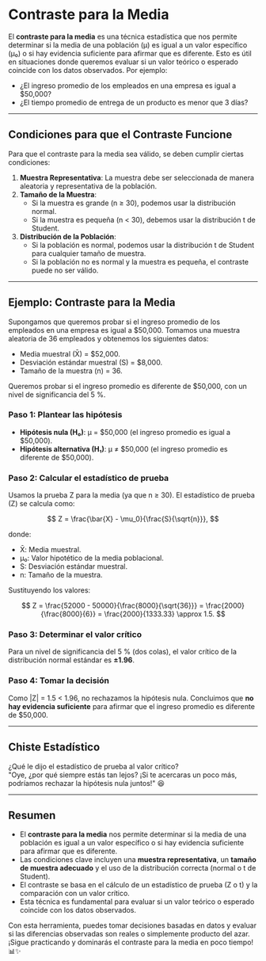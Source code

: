 # Contraste para la Media

El **contraste para la media** es una técnica estadística que nos permite determinar si la media de una población (μ) es igual a un valor específico (μ₀) o si hay evidencia suficiente para afirmar que es diferente. Esto es útil en situaciones donde queremos evaluar si un valor teórico o esperado coincide con los datos observados. Por ejemplo:
- ¿El ingreso promedio de los empleados en una empresa es igual a $50,000?
- ¿El tiempo promedio de entrega de un producto es menor que 3 días?

---

## Condiciones para que el Contraste Funcione

Para que el contraste para la media sea válido, se deben cumplir ciertas condiciones:

1. **Muestra Representativa**: La muestra debe ser seleccionada de manera aleatoria y representativa de la población.
2. **Tamaño de la Muestra**:
   - Si la muestra es grande (n ≥ 30), podemos usar la distribución normal.
   - Si la muestra es pequeña (n < 30), debemos usar la distribución t de Student.
3. **Distribución de la Población**:
   - Si la población es normal, podemos usar la distribución t de Student para cualquier tamaño de muestra.
   - Si la población no es normal y la muestra es pequeña, el contraste puede no ser válido.

---

## Ejemplo: Contraste para la Media

Supongamos que queremos probar si el ingreso promedio de los empleados en una empresa es igual a $50,000. Tomamos una muestra aleatoria de 36 empleados y obtenemos los siguientes datos:
- Media muestral (X̄) = $52,000.
- Desviación estándar muestral (S) = $8,000.
- Tamaño de la muestra (n) = 36.

Queremos probar si el ingreso promedio es diferente de $50,000, con un nivel de significancia del 5 %.

### Paso 1: Plantear las hipótesis
- **Hipótesis nula (H₀)**: μ = $50,000 (el ingreso promedio es igual a $50,000).
- **Hipótesis alternativa (H₁)**: μ ≠ $50,000 (el ingreso promedio es diferente de $50,000).

### Paso 2: Calcular el estadístico de prueba
Usamos la prueba Z para la media (ya que n ≥ 30). El estadístico de prueba (Z) se calcula como:

$$
Z = \frac{\bar{X} - \mu_0}{\frac{S}{\sqrt{n}}},
$$

donde:
- X̄: Media muestral.
- μ₀: Valor hipotético de la media poblacional.
- S: Desviación estándar muestral.
- n: Tamaño de la muestra.

Sustituyendo los valores:

$$
Z = \frac{52000 - 50000}{\frac{8000}{\sqrt{36}}} = \frac{2000}{\frac{8000}{6}} = \frac{2000}{1333.33} \approx 1.5.
$$

### Paso 3: Determinar el valor crítico
Para un nivel de significancia del 5 % (dos colas), el valor crítico de la distribución normal estándar es **±1.96**.

### Paso 4: Tomar la decisión
Como |Z| = 1.5 < 1.96, no rechazamos la hipótesis nula. Concluimos que **no hay evidencia suficiente** para afirmar que el ingreso promedio es diferente de $50,000.

---

## Chiste Estadístico

¿Qué le dijo el estadístico de prueba al valor crítico?  
"Oye, ¿por qué siempre estás tan lejos? ¡Si te acercaras un poco más, podríamos rechazar la hipótesis nula juntos!" 😆

---

## Resumen

- El **contraste para la media** nos permite determinar si la media de una población es igual a un valor específico o si hay evidencia suficiente para afirmar que es diferente.
- Las condiciones clave incluyen una **muestra representativa**, un **tamaño de muestra adecuado** y el uso de la distribución correcta (normal o t de Student).
- El contraste se basa en el cálculo de un estadístico de prueba (Z o t) y la comparación con un valor crítico.
- Esta técnica es fundamental para evaluar si un valor teórico o esperado coincide con los datos observados.

Con esta herramienta, puedes tomar decisiones basadas en datos y evaluar si las diferencias observadas son reales o simplemente producto del azar. ¡Sigue practicando y dominarás el contraste para la media en poco tiempo! 📊✨